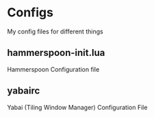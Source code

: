 # Configs
My config files for different things


## hammerspoon-init.lua

Hammerspoon Configuration file

## yabairc

Yabai (Tiling Window Manager) Configuration File
